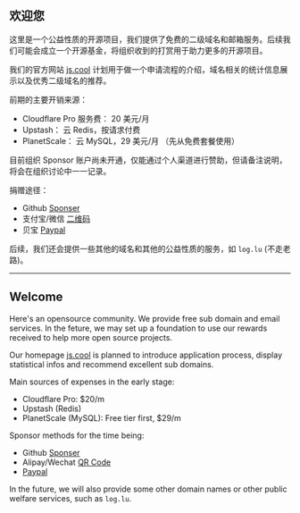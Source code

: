 ## 欢迎您

这里是一个公益性质的开源项目，我们提供了免费的二级域名和邮箱服务。后续我们可能会成立一个开源基金，将组织收到的打赏用于助力更多的开源项目。

我们的官方网站 [js.cool](https://js.cool) 计划用于做一个申请流程的介绍，域名相关的统计信息展示以及优秀二级域名的推荐。

前期的主要开销来源：

- Cloudflare Pro 服务费： 20 美元/月
- Upstash： 云 Redis，按请求付费
- PlanetScale： 云 MySQL，29 美元/月 （先从免费套餐使用）

目前组织 Sponsor 账户尚未开通，仅能通过个人渠道进行赞助，但请备注说明，将会在组织讨论中一一记录。

捐赠途径：

- Github [Sponser](https://github.com/sponsors/willin)
- 支付宝/微信 [二维码](https://user-images.githubusercontent.com/1890238/89126156-0f3eeb80-d516-11ea-9046-5a3a5d59b86b.png)
- 贝宝 [Paypal](https://www.paypal.com/paypalme/willinwang)

后续，我们还会提供一些其他的域名和其他的公益性质的服务，如 `log.lu` (不走老路)。

---

## Welcome

Here's an opensource community. We provide free sub domain and email services. In the feture, we may set up a foundation to use our rewards received to help more open source projects.

Our homepage [js.cool](https://js.cool) is planned to introduce application process, display statistical infos and recommend excellent sub domains.

Main sources of expenses in the early stage:

- Cloudflare Pro: $20/m
- Upstash (Redis)
- PlanetScale (MySQL): Free tier first, $29/m

Sponsor methods for the time being:

- Github [Sponser](https://github.com/sponsors/willin)
- Alipay/Wechat [QR Code](https://user-images.githubusercontent.com/1890238/89126156-0f3eeb80-d516-11ea-9046-5a3a5d59b86b.png)
- [Paypal](https://www.paypal.com/paypalme/willinwang)

In the future, we will also provide some other domain names or other public welfare services, such as `log.lu`.


